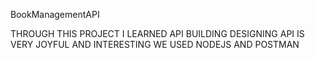 BookManagementAPI

THROUGH THIS PROJECT I LEARNED API BUILDING
DESIGNING API IS VERY JOYFUL AND INTERESTING
WE USED NODEJS  AND POSTMAN 


